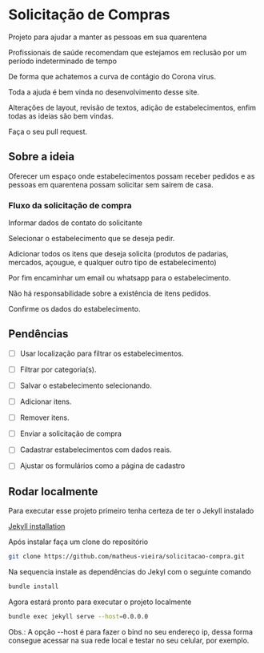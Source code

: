 # Solicitação de Compras

Projeto para ajudar a manter as pessoas em sua quarentena

Profissionais de saúde recomendam que estejamos em reclusão por um período indeterminado de tempo

De forma que achatemos a curva de contágio do Corona vírus.

Toda a ajuda é bem vinda no desenvolvimento desse site.

Alterações de layout, revisão de textos, adição de estabelecimentos, enfim todas as ideias são bem vindas.

Faça o seu pull request.

## Sobre a ideia

Oferecer um espaço onde estabelecimentos possam receber pedidos e as pessoas em quarentena possam solicitar sem saírem de casa.

### Fluxo da solicitação de compra

Informar dados de contato do solicitante

Selecionar o estabelecimento que se deseja pedir.

Adicionar todos os itens que deseja solicita (produtos de padarias, mercados, açougue, e qualquer outro tipo de estabelecimento)

Por fim encaminhar um email ou whatsapp para o estabelecimento.

Não há responsabilidade sobre a existência de itens pedidos.

Confirme os dados do estabelecimento.

## Pendências

- [ ] Usar localização para filtrar os estabelecimentos.

- [ ] Filtrar por categoria(s).

- [ ] Salvar o estabelecimento selecionando.

- [ ] Adicionar itens.

- [ ] Remover itens.

- [ ] Enviar a solicitação de compra

- [ ] Cadastrar estabelecimentos com dados reais.

- [ ] Ajustar os formulários como a página de cadastro

## Rodar localmente

Para executar esse projeto primeiro tenha certeza de ter o Jekyll instalado

[Jekyll installation](https://jekyllrb.com/docs/installation/)

Após instalar faça um clone do repositório

```bash
git clone https://github.com/matheus-vieira/solicitacao-compra.git
```

Na sequencia instale as dependências do Jekyl com o seguinte comando

```bash
bundle install
```

Agora estará pronto para executar o projeto localmente

```bash
bundle exec jekyll serve --host=0.0.0.0
```

Obs.: A opção --host é para fazer o bind no seu endereço ip, dessa forma consegue acessar na sua rede local e testar no seu celular, por exemplo.
